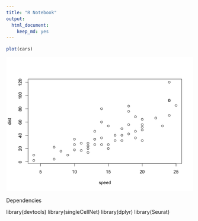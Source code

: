 ```yaml
---
title: "R Notebook"
output: 
  html_document: 
    keep_md: yes
---
```




```r
plot(cars)
```

![](multi-seq_analysis042020_files/figure-html/unnamed-chunk-1-1.png)<!-- -->





Dependencies 

library(devtools)
library(singleCellNet)
library(dplyr)
library(Seurat)



